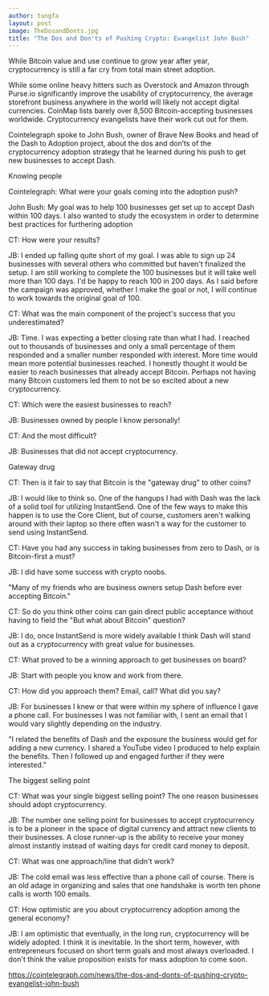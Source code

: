 ```yaml
---
author: tungfa
layout: post
image: TheDosandDonts.jpg
title: "The Dos and Don'ts of Pushing Crypto: Evangelist John Bush"
---
```

While Bitcoin value and use continue to grow year after year, cryptocurrency is still a far cry from total main street adoption.

While some online heavy hitters such as Overstock and Amazon through Purse.io significantly improve the usability of cryptocurrency, the average storefront business anywhere in the world will likely not accept digital currencies. CoinMap lists barely over 8,500 Bitcoin-accepting businesses worldwide. Cryptocurrency evangelists have their work cut out for them.

Cointelegraph spoke to John Bush, owner of Brave New Books and head of the Dash to Adoption project, about the dos and don’ts of the cryptocurrency adoption strategy that he learned during his push to get new businesses to accept Dash.

Knowing people

Cointelegraph: What were your goals coming into the adoption push?

John Bush: My goal was to help 100 businesses get set up to accept Dash within 100 days. I also wanted to study the ecosystem in order to determine best practices for furthering adoption

CT: How were your results?

JB: I ended up falling quite short of my goal. I was able to sign up 24 businesses with several others who committed but haven't finalized the setup. I am still working to complete the 100 businesses but it will take well more than 100 days. I'd be happy to reach 100 in 200 days. As I said before the campaign was approved, whether I make the goal or not, I will continue to work towards the original goal of 100.

CT: What was the main component of the project's success that you underestimated?

JB: Time. I was expecting a better closing rate than what I had. I reached out to thousands of businesses and only a small percentage of them responded and a smaller number responded with interest. More time would mean more potential businesses reached. I honestly thought it would be easier to reach businesses that already accept Bitcoin. Perhaps not having many Bitcoin customers led them to not be so excited about a new cryptocurrency.

CT: Which were the easiest businesses to reach?

JB: Businesses owned by people I know personally!

CT: And the most difficult?

JB: Businesses that did not accept cryptocurrency.

Gateway drug

CT: Then is it fair to say that Bitcoin is the "gateway drug" to other coins?

JB: I would like to think so. One of the hangups I had with Dash was the lack of a solid tool for utilizing InstantSend. One of the few ways to make this happen is to use the Core Client, but of course, customers aren't walking around with their laptop so there often wasn't a way for the customer to send using InstantSend.

CT: Have you had any success in taking businesses from zero to Dash, or is Bitcoin-first a must?

JB: I did have some success with crypto noobs.

"Many of my friends who are business owners setup Dash before ever accepting Bitcoin."

CT: So do you think other coins can gain direct public acceptance without having to field the "But what about Bitcoin" question?

JB: I do, once InstantSend is more widely available I think Dash will stand out as a cryptocurrency with great value for businesses.

CT: What proved to be a winning approach to get businesses on board?

JB: Start with people you know and work from there.

CT: How did you approach them? Email, call? What did you say?

JB: For businesses I knew or that were within my sphere of influence I gave a phone call. For businesses I was not familiar with, I sent an email that I would vary slightly depending on the industry.

"I related the benefits of Dash and the exposure the business would get for adding a new currency. I shared a YouTube video I produced to help explain the benefits. Then I followed up and engaged further if they were interested."

The biggest selling point

CT: What was your single biggest selling point? The one reason businesses should adopt cryptocurrency.

JB: The number one selling point for businesses to accept cryptocurrency is to be a pioneer in the space of digital currency and attract new clients to their businesses. A close runner-up is the ability to receive your money almost instantly instead of waiting days for credit card money to deposit.

CT: What was one approach/line that didn't work?

JB: The cold email was less effective than a phone call of course. There is an old adage in organizing and sales that one handshake is worth ten phone calls is worth 100 emails.

CT: How optimistic are you about cryptocurrency adoption among the general economy?

JB: I am optimistic that eventually, in the long run, cryptocurrency will be widely adopted. I think it is inevitable. In the short term, however, with entrepreneurs focused on short term goals and most always overloaded. I don't think the value proposition exists for mass adoption to come soon.

<https://cointelegraph.com/news/the-dos-and-donts-of-pushing-crypto-evangelist-john-bush>

